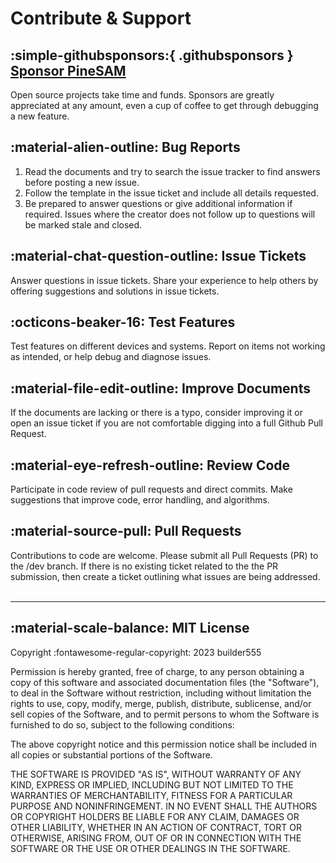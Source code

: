 
# Contribute & Support

## :simple-githubsponsors:{ .githubsponsors } [Sponsor PineSAM](https://github.com/sponsors/builder555)

Open source projects take time and funds. Sponsors are greatly appreciated at any amount, even a cup of coffee to get through debugging a new feature.

## :material-alien-outline: Bug Reports

1. Read the documents and try to search the issue tracker to find answers before posting a new issue.
2. Follow the template in the issue ticket and include all details requested.
3. Be prepared to answer questions or give additional information if required. Issues where the creator does not follow up to questions will be marked stale and closed.

## :material-chat-question-outline: Issue Tickets

Answer questions in issue tickets. Share your experience to help others by offering suggestions and solutions in issue tickets.

## :octicons-beaker-16: Test Features

Test features on different devices and systems. Report on items not working as intended, or help debug and diagnose issues.

## :material-file-edit-outline: Improve Documents

If the documents are lacking or there is a typo, consider improving it or open an issue ticket if you are not comfortable digging into a full Github Pull Request.

## :material-eye-refresh-outline: Review Code

Participate in code review of pull requests and direct commits. Make suggestions that improve code, error handling, and algorithms.

## :material-source-pull: Pull Requests

Contributions to code are welcome. Please submit all Pull Requests (PR) to the /dev branch. If there is no existing ticket related to the the PR submission, then create a ticket outlining what issues are being addressed.
<br><br>

---
## :material-scale-balance: MIT License

Copyright :fontawesome-regular-copyright: 2023 builder555

Permission is hereby granted, free of charge, to any person obtaining a copy
of this software and associated documentation files (the "Software"), to deal
in the Software without restriction, including without limitation the rights
to use, copy, modify, merge, publish, distribute, sublicense, and/or sell
copies of the Software, and to permit persons to whom the Software is
furnished to do so, subject to the following conditions:

The above copyright notice and this permission notice shall be included in all
copies or substantial portions of the Software.

THE SOFTWARE IS PROVIDED "AS IS", WITHOUT WARRANTY OF ANY KIND, EXPRESS OR
IMPLIED, INCLUDING BUT NOT LIMITED TO THE WARRANTIES OF MERCHANTABILITY,
FITNESS FOR A PARTICULAR PURPOSE AND NONINFRINGEMENT. IN NO EVENT SHALL THE
AUTHORS OR COPYRIGHT HOLDERS BE LIABLE FOR ANY CLAIM, DAMAGES OR OTHER
LIABILITY, WHETHER IN AN ACTION OF CONTRACT, TORT OR OTHERWISE, ARISING FROM,
OUT OF OR IN CONNECTION WITH THE SOFTWARE OR THE USE OR OTHER DEALINGS IN THE
SOFTWARE.
